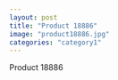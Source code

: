 ```yaml
---
layout: post
title: "Product 18886"
image: "product18886.jpg"
categories: "category1"
---
```

Product 18886
